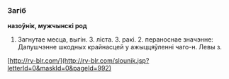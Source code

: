 ### Загіб
**назоўнік, мужчынскі род**

1. Загнутае месца, выгін. З. ліста. З. ракі. 2. пераноснае значэнне: Дапушчэнне шкодных крайнасцей у ажыццяўленні чаго-н. Левы з.

<a rel="author">[http://rv-blr.com/](http://rv-blr.com/slounik.jsp?letterId=0&maskId=0&pageId=992)</a>
